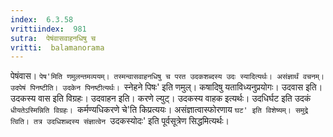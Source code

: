 ```yaml
---
index:  6.3.58
vrittiindex:  981
sutra:  पेषंवासवाहनधिषु च
vritti:  balamanorama 
---
```


पेषंवास। `पेष'मिति णमुलन्तमव्ययम्। तस्मन्वासवाहनधिषु च परत उदकशब्दस्य उदः स्यादित्यर्थः। असंज्ञार्थं वचनम्। उदपेषं पिनष्टीति। उदकेन पिनष्टीत्यर्थः। `स्नेहने पिषः' इति णमुल्। कषादिषु यताविध्यनुप्रयोगः। उदवास इति। उदकस्य वास इति विग्रहः। उदवाहन इति। करणे ल्युट्। उदकस्य वाहक इत्यर्थः। उदधिर्घट इति उदकं `धीयतेऽस्मिन्निति विग्रहः। `कर्मण्यधिकरणे चे'ति किप्रत्ययः। असंज्ञात्वास्फोरणाय `घट' इति विशेष्यम्। समुद्रे त्विति। तत्र उदधिशब्दस्य संज्ञात्वेन `उदकस्योदः' इति पूर्वसूत्रेण सिद्धमित्यर्थः। 

